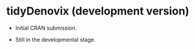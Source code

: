 # tidyDenovix (development version)

* Initial CRAN submission.

- Still in the developmental stage.
